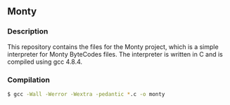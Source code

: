 ## Monty
### Description
This repository contains the files for the Monty project, which is a simple interpreter for Monty ByteCodes files. The interpreter is written in C and is compiled using gcc 4.8.4.

### Compilation
```bash
$ gcc -Wall -Werror -Wextra -pedantic *.c -o monty
```
